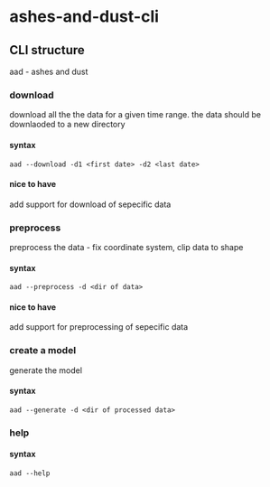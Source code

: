 # ashes-and-dust-cli

## CLI structure

aad - ashes and dust

### download
download all the the data for a given time range.
the data should be downlaoded to a new directory
#### syntax
```aad --download -d1 <first date> -d2 <last date>```

#### nice to have
add support for download of sepecific data

### preprocess
preprocess the data - fix coordinate system, clip data to shape
#### syntax
```aad --preprocess -d <dir of data>```

#### nice to have
add support for preprocessing of sepecific data

### create a model
generate the model 
#### syntax
```aad --generate -d <dir of processed data>```

### help
#### syntax
```aad --help```
